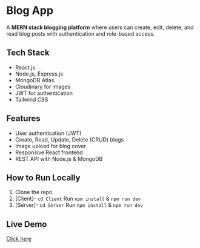 # Blog App

A **MERN stack blogging platform** where users can create, edit, delete, and read blog posts with authentication and role-based access.
 

## Tech Stack
- React.js  
- Node.js, Express.js  
- MongoDB Atlas 
- Cloudinary for images 
- JWT for authentication  
- Tailwind CSS  

## Features
- User authentication (JWT)
- Create, Read, Update, Delete (CRUD) blogs
- Image upload for blog cover
- Responsive React frontend
- REST API with Node.js & MongoDB  

## How to Run Locally
1. Clone the repo  
2. [Client]- `cd Client` Run `npm install` & `npm run dev`
3. [Server]- `cd Server` Run `npm install` & `npm run dev` 

## Live Demo
[Click here](https://steady-biscochitos-61738e.netlify.app/)
